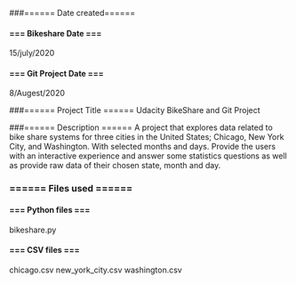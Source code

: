 ###====== Date created======
#### === Bikeshare Date ===
15/july/2020
#### === Git Project Date ===
8/Augest/2020

###====== Project Title ======
Udacity BikeShare and Git Project

###====== Description ======
A project that explores data related to bike share systems for three cities in the United States; Chicago, New York City, and Washington. With selected months and days. Provide the users with an interactive experience and answer some statistics questions as well as provide raw data of their chosen state, month and day. 

### ====== Files used ======
#### === Python files ===
bikeshare.py
#### === CSV files ===
chicago.csv
new_york_city.csv
washington.csv

